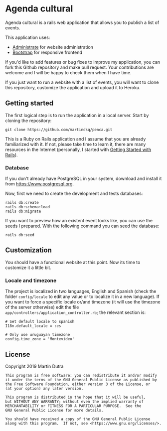 # Agenda cultural

Agenda cultural is a rails web application that allows you to publish a list of events.

This application uses:

* [Administrate](https://github.com/thoughtbot/administrate) for website administration
* [Bootstrap](https://github.com/twbs/bootstrap) for responsive frontend

If you'd like to add features or bug fixes to improve my application, you can fork this Github repository and make pull request. Your contributions are welcome and I will be happy to check them when I have time.

If you just want to run a website with a list of events, you will want to clone this repository, customize the application and upload it to Heroku.

## Getting started

The first logical step is to run the application in a local server. Start by cloning the repository:

```
git clone https://github.com/martindsq/penca.git
```

This is a Ruby on Rails application and I assume that you are already familiarized with it. If not, please take time to learn it, there are many resources in the Internet (personally, I started with [Getting Started with Rails](http://guides.rubyonrails.org/getting_started.html#creating-a-new-rails-project)).

### Database

If you don't already have PostgreSQL in your system, download and install it from https://www.postgresql.org.

Now, first we need to create the development and tests databases:

```
rails db:create
rails db:schema:load
rails db:migrate
```

If you want to preview how an existent event looks like, you can use the seeds I prepared. With the following command you can seed the database:

```
rails db:seed
```

## Customization

You should have a functional website at this point. Now its time to customize it a little bit.

### Locale and timezone

The project is localized in two languages, English and Spanish (check the folder `config/locale` to edit any value or to localize it in a new language). If you want to force a specific locale or/and timezone (it will use the timezone of the server otherwise) edit the file `app/controllers/application_controller.rb`; the relevant section is:

```
# Set default locale to spanish
I18n.default_locale = :es

# Only use uruguayan timezone
config.time_zone = 'Montevideo'
```

## License

Copyright 2019 Martin Dutra

```
This program is free software: you can redistribute it and/or modify
it under the terms of the GNU General Public License as published by
the Free Software Foundation, either version 3 of the License, or
(at your option) any later version.

This program is distributed in the hope that it will be useful,
but WITHOUT ANY WARRANTY; without even the implied warranty of
MERCHANTABILITY or FITNESS FOR A PARTICULAR PURPOSE.  See the
GNU General Public License for more details.

You should have received a copy of the GNU General Public License
along with this program.  If not, see <https://www.gnu.org/licenses/>.
```

